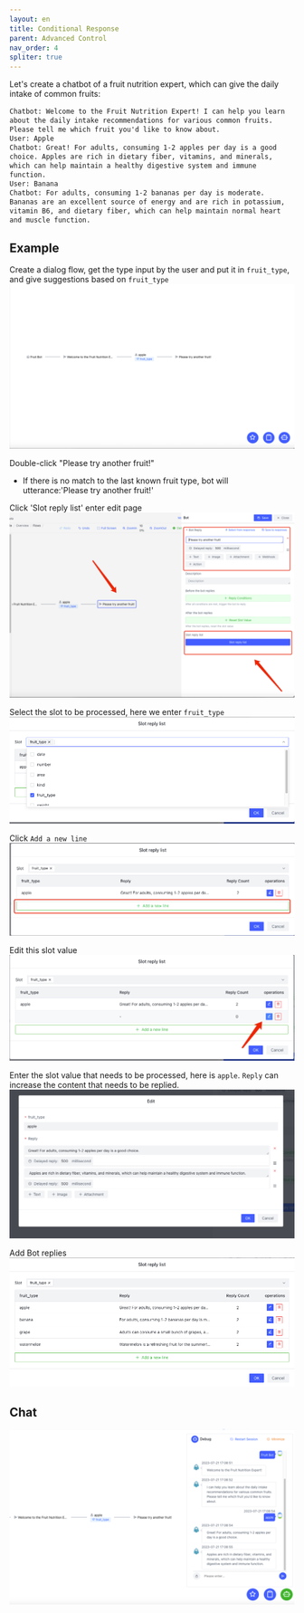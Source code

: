 ```yaml
---
layout: en
title: Conditional Response
parent: Advanced Control
nav_order: 4
spliter: true
---
```

Let's create a chatbot of a fruit nutrition expert, which can give the daily intake of common fruits:
```text
Chatbot: Welcome to the Fruit Nutrition Expert! I can help you learn about the daily intake recommendations for various common fruits. Please tell me which fruit you'd like to know about.
User: Apple
Chatbot: Great! For adults, consuming 1-2 apples per day is a good choice. Apples are rich in dietary fiber, vitamins, and minerals, which can help maintain a healthy digestive system and immune function.
User: Banana
Chatbot: For adults, consuming 1-2 bananas per day is moderate. Bananas are an excellent source of energy and are rich in potassium, vitamin B6, and dietary fiber, which can help maintain normal heart and muscle function.
```
<!---
User: Grapes

Chatbot: Adults can consume a small bunch of grapes, about 10-15 grapes per day. Grapes contain abundant antioxidants and vitamin C, which can help protect cells from oxidative damage.

User: Watermelon

Chatbot: Watermelon is a refreshing fruit for the summer! Consuming a small slice of watermelon (about 200 grams) per day is a good choice. It has a high water content, helping to maintain body hydration, and is also rich in vitamins A and C.
--->

## Example
Create a dialog flow, get the type input by the user and put it in `fruit_type`, and give suggestions based on `fruit_type`![01-slot-reply-list.png](/assets/images/tutorial/conditional_response/01-slot-reply-list.png)

Double-click "Please try another fruit!" 
- If there is no match to the last known fruit type, bot will utterance:'Please try another fruit!'

Click 'Slot reply list' enter edit page
![img_5.png](/assets/images/tutorial/conditional_response/02-slot-reply-list.png)

Select the slot to be processed, here we enter `fruit_type`
![img_3.png](/assets/images/tutorial/conditional_response/03-slot-reply-list.png)

Click `Add a new line`
![img_1.png](/assets/images/tutorial/conditional_response/04-slot-reply-list.png)

Edit this slot value
![img_2.png](/assets/images/tutorial/conditional_response/05-slot-reply-list.png)

Enter the slot value that needs to be processed, here is `apple`. `Reply` can increase the content that needs to be replied.
![img.png](/assets/images/tutorial/conditional_response/06-slot-reply-list.png)

Add Bot replies
![img_4.png](/assets/images/tutorial/conditional_response/07-slot-reply-list.png)

## Chat
![img.png](/assets/images/tutorial/conditional_response/08-slot-reply-list.png)
